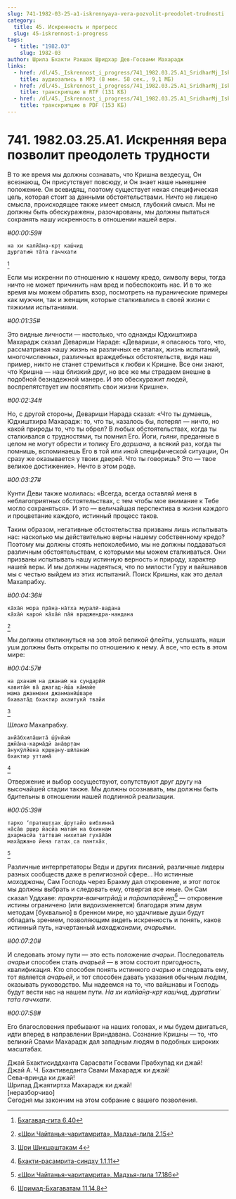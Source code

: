 ```yaml
---
slug: 741-1982-03-25-a1-iskrennyaya-vera-pozvolit-preodolet-trudnosti
category:
  title: 45. Искренность и прогресс
  slug: 45-iskrennost-i-progress
tags:
  - title: "1982.03"
    slug: 1982-03
author: Шрила Бхакти Ракшак Шридхар Дев-Госвами Махарадж
links:
  - href: /dl/45._Iskrennost_i_progress/741_1982.03.25.A1_SridharMj_Iskrennjaja_vera_pozvolit_preodolet_trudnosti.mp3
    title: аудиозапись в MP3 (8 мин. 58 сек., 9,1 МБ)
  - href: /dl/45._Iskrennost_i_progress/741_1982.03.25.A1_SridharMj_Iskrennjaja_vera_pozvolit_preodolet_trudnosti.rtf
    title: транскрипцию в RTF (131 КБ)
  - href: /dl/45._Iskrennost_i_progress/741_1982.03.25.A1_SridharMj_Iskrennjaja_vera_pozvolit_preodolet_trudnosti.pdf
    title: транскрипцию в PDF (153 КБ)
---
```


# 741. 1982.03.25.A1. Искренняя вера позволит преодолеть трудности

В то же время мы должны сознавать, что Кришна вездесущ, Он всезнающ, Он присутствует повсюду, и Он знает наше нынешнее положение. Он всевидящ, поэтому существует некая специфическая цель, которая стоит за данными обстоятельствами. Ничто не лишено смысла, происходящее также имеет смысл, глубокий смысл. Мы не должны быть обескуражены, разочарованы, мы должны пытаться сохранять нашу искренность в отношении нашей веры.

*#00:00:59#*

    на хи калйа̄н̣а-кр̣т каш́чид
    дургатим̇ та̄та гаччхати
[^_ftn1]

Если мы искренни по отношению к нашему кредо, символу веры, тогда ничто не может причинить нам вред и побеспокоить нас. И в то же время мы можем обратить взор, посмотреть на пуранические примеры как мужчин, так и женщин, которые сталкивались в своей жизни с тяжкими испытаниями.

*#00:01:35#*

Это видные личности — настолько, что однажды Юдхиштхира Махарадж сказал Девариши Нараде: «Девариши, я опасаюсь того, что, рассматривая нашу жизнь на различных ее этапах, жизнь испытаний, многочисленных, различных враждебных обстоятельств, видя наш пример, никто не станет стремиться к любви к Кришне. Все они знают, что Кришна — наш близкий друг, но все же мы страдаем внешне в подобной безнадежной манере. И это обескуражит людей, воспрепятствует им посвятить свои жизни Кришне».

*#00:02:34#*

Но, с другой стороны, Девариши Нарада сказал: «Что ты думаешь, Юдхиштхира Махарадж: то, что ты, казалось бы, потерял — ничто, но какой природы то, что ты обрел? В любых обстоятельствах, когда ты сталкивался с трудностями, ты помнил Его. Йоги, *гьяни*, преданные в целом не могут обрести и толику Его *даршана*, а всякий раз, когда ты помнишь, вспоминаешь Его в той или иной специфической ситуации, Он сразу же оказывается у твоих дверей. Что ты говоришь? Это — твое великое достижение». Нечто в этом роде.

*#00:03:27#*

Кунти Деви также молилась: «Всегда, всегда оставляй меня в неблагоприятных обстоятельствах, с тем чтобы мое внимание к Тебе могло сохраняться». И это — величайшая перспектива в жизни каждого и процветание каждого, истинный процесс таков.

Таким образом, негативные обстоятельства призваны лишь испытывать нас: насколько мы действительно верны нашему собственному кредо? Поэтому мы должны стоять непоколебимо, мы не должны поддаваться различным обстоятельствам, с которыми мы можем сталкиваться. Они призваны испытывать нашу истинную верность и природу, характер нашей веры. И мы должны надеяться, что по милости Гуру и вайшнавов мы с честью выйдем из этих испытаний. Поиск Кришны, как это делал Махапрабху.

*#00:04:36#*

    ка̄ха̄н̇ мора пра̄н̣а-на̄тха муралӣ-вадана
    ка̄ха̄н̇ карон̇ ка̄ха̄н̇ па̄н̇ враджендра-нандана
[^_ftn2]

Мы должны откликнуться на зов этой великой флейты, услышать, наши уши должны быть открыты по отношению к нему. А все, что есть в этом мире:

*#00:04:57#*

    на дханам̇ на джанам̇ на сундарӣм̇
    кавита̄м̇ ва̄ джагад-ӣш́а ка̄майе
    мама джанмани джанманӣш́варе
    бхавата̄д бхактир ахаитукӣ твайи
[^_ftn3]

*Шлока* Махапрабху.

    анйа̄бхила̄шита̄ ш́ӯнйам̇
    джн̃а̄на-карма̄дй ана̄вр̣там
    а̄нукӯлйена кр̣ш̣н̣ану-шӣланам̇
    бхактир уттама̄
[^_ftn4]

Отвержение и выбор сосуществуют, сопутствуют друг другу на высочайшей стадии также. Мы должны осознавать, мы должны быть бдительны в отношении нашей подлинной реализации.

*#00:05:39#*

    тарко ‘пратиш̣т̣хах̣ ш́рутайо вибхинна̄
    на̄са̄в р̣ш̣ир йасйа матам̇ на бхиннам
    дхармасйа таттвам̇ нихитам̇ гуха̄йа̄м̇
    маха̄джано йена гатах̣ са пантха̄х̣
[^_ftn5]

Различные интерпретаторы Веды и других писаний, различные лидеры разных сообществ даже в религиозной сфере… Но истинные *махаджаны*, Сам Господь через Брахму дал откровение, и этот поток мы должны выбрать и следовать ему, отвергая все иные. Он Сам сказал Уддхаве: *пракр̣ти-ваичитрйа̄д* и *па̄рампарйен̣а*[^_ftn6] — откровение истины ограничено (или видоизменяется) благодаря этим двум методам [буквально] в бренном мире, но удачливые души будут обладать зрением, позволяющим видеть искренность и понять, каков истинный путь, начертанный *махаджанами*, *ачарьями*.

*#00:07:20#*

И следовать этому пути — это есть положение *ачарьи*. Последователь *ачарьи* способен стать *ачарьей* — в этом состоит пригодность, квалификация. Кто способен понять истинного *ачарью* и следовать ему, тот является *ачарьей*, и тот способен давать указания обычным людям, оказывать руководство. Мы надеемся на то, что вайшнавы и Господь будут вести нас на нашем пути. *На хи калйа̄н̣а-кр̣т каш́чид*, *дургатим̇ та̄та гаччхати.*

*#00:07:58#*

Его благословения пребывают на наших головах, и мы будем двигаться, идти вперед в направлении Вриндавана. Сознание Кришны — то, что великий Свами Махарадж дал западным людям в подобных широких масштабах.

Джай Бхактисиддханта Сарасвати Госвами Прабхупад ки джай!\
Джай А. Ч. Бхактиведанта Свами Махарадж ки джай!\
Сева-вринда ки джай!\
Шрипад Джаятиртха Махарадж ки джай!\
[неразборчиво]\
Сегодня мы закончим на этом собрание с вашего позволения.



[^_ftn1]: [Бхагавад-гита 6.40](../notes/bhagavad-gita/bhagavad-gita-6-40.md)

[^_ftn2]: [«Шри Чайтанья-чаритамрита», Мадхья-лила 2.15](../notes/shri-chajtanya-charitamrita-madhya-lila/shri-chajtanya-charitamrita-madhya-lila-2-15.md)

[^_ftn3]: [Шри Шикшаштакам 4](../notes/shri-shikshashtakam/shri-shikshashtakam-4.md)

[^_ftn4]: [Бхакти-расамрита-синдху 1.1.11](../notes/bhakti-rasamrita-sindhu/bhakti-rasamrita-sindhu-1-1-11.md)

[^_ftn5]: [«Шри Чайтанья-чаритамрита», Мадхья-лила 17.186](../notes/shri-chajtanya-charitamrita-madhya-lila/shri-chajtanya-charitamrita-madhya-lila-17-186.md)

[^_ftn6]: [Шримад-Бхагаватам 11.14.8](../notes/shrimad-bhagavatam/shrimad-bhagavatam-11-14-8.md)
